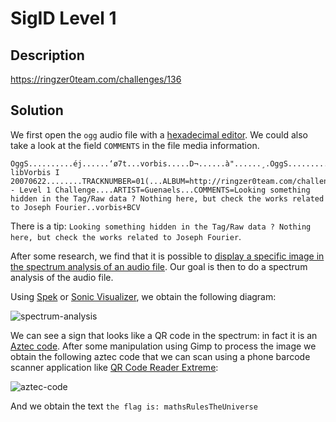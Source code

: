 # SigID Level 1

## Description

https://ringzer0team.com/challenges/136

## Solution

We first open the `ogg` audio file with a [hexadecimal editor](https://mh-nexus.de/en/hxd/). We could also take a look at the field `COMMENTS` in the file media information.

```
OggS..........éj......‘ø7t...vorbis.....D¬......à"......¸.OggS..........éj......c¼P‚.ÿ%ÿÿÿÿÿÿÿÿÿÿÿÿÿÿÿ.vorbis....Xiph.Org libVorbis I 20070622........TRACKNUMBER=01(...ALBUM=http://ringzer0team.com/challenges....DATE=2014....TITLE=SigId - Level 1 Challenge....ARTIST=Guenaels...COMMENTS=Looking something hidden in the Tag/Raw data ? Nothing here, but check the works related to Joseph Fourier..vorbis+BCV
```

There is a tip: `Looking something hidden in the Tag/Raw data ? Nothing here, but check the works related to Joseph Fourier`.

After some research, we find that it is possible to [display a specific image in the spectrum analysis of an audio file](https://solusipse.net/blog/post/basic-methods-of-audio-steganography-spectrograms/). Our goal is then to do a spectrum analysis of the audio file.

Using [Spek](http://spek.cc/) or [Sonic Visualizer](http://www.sonicvisualiser.org/), we obtain the following diagram:

![spectrum-analysis](./136/spectrum.png "Spectrum Analysis")

We can see a sign that looks like a QR code in the spectrum: in fact it is an [Aztec code](https://en.wikipedia.org/wiki/Aztec_Code). After some manipulation using Gimp to process the image we obtain the following aztec code that we can scan using a phone barcode scanner application like [QR Code Reader Extreme](https://play.google.com/store/apps/details?id=com.fancyapp.qrcode.barcode.scanner.reader&hl=en):

![aztec-code](./136/aztec.png "Aztec Code")

And we obtain the text `the flag is: mathsRulesTheUniverse`